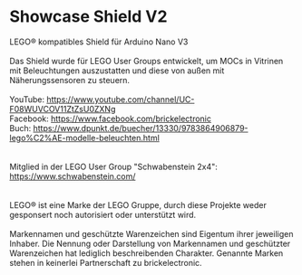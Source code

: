# Showcase Shield V2
LEGO® kompatibles Shield für Arduino Nano V3
<br><br>
Das Shield wurde für LEGO User Groups entwickelt, um MOCs in Vitrinen mit Beleuchtungen auszustatten und diese von außen mit Näherungssensoren zu steuern.
<br><br>
YouTube: https://www.youtube.com/channel/UC-F08WUVCOV11ZtZsU0ZXNg<br>
Facebook: https://www.facebook.com/brickelectronic<br>
Buch: https://www.dpunkt.de/buecher/13330/9783864906879-lego%C2%AE-modelle-beleuchten.html<br>
<br><br>
Mitglied in der LEGO User Group "Schwabenstein 2x4": https://www.schwabenstein.com/<br>
<br><br>
LEGO® ist eine Marke der LEGO Gruppe, durch diese Projekte weder gesponsert noch autorisiert oder unterstützt wird.
<br><br>
Markennamen und geschützte Warenzeichen sind Eigentum ihrer jeweiligen Inhaber. Die Nennung oder Darstellung von Markennamen
und geschützter Warenzeichen hat lediglich beschreibenden Charakter. Genannte Marken stehen in keinerlei Partnerschaft 
zu brickelectronic.
